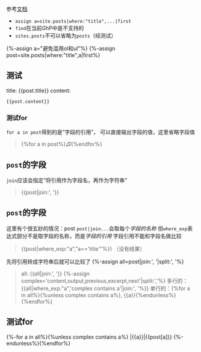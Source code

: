 参考[文档](https://shopify.dev/docs/api/liquid/filters/array-filters)
- `assign a=site.posts|where:"title",...|first`
- `find`在当前GhP中是不支持的
- `sites.posts`不可以省略为`posts`（经测试）

{%-assign a="避免滥用ol和ul"%}
{%-assign post=site.posts|where:"title",a|first%}

## 测试
title: {{post.title}}
content:
```
{{post.content}}
```

### 测试for
`for a in post`得到的是“字段的引用”，
可以直接输出字段的值，这里省略字段值
>{%for a in post%}♫{%endfor%}

## `post`的字段
`join`应该会指定“将引用作为字段名，再作为字符串”
>{{post|join:', '}}

## `post`的字段
这里有个很玄妙的情况：post
`post|join...`会取每个*字段的名称*
但`where_exp`表达式部分不是取字段的名称，而是*字段的引用*
字段引用不能和字段名做比较
>{{post|where_exp:"a","a=='title'"%}}
（没有结果）

先将引用转成字符串后就可以比较了
{%-assign all=post|join:', '|split:', '%}
>all: {{all|join:', '}}
{%-assign complex='content,output,previous,excerpt,next'|split:','%}
多行的：{{all|where_exp:"a",'complex contains a'|join:', '%}}
单行的：{%for a in all%}{%unless complex contains a%}, {{a}}{%endunless%}{%endfor%}

## 测试for

{%-for a in all%}{%unless complex contains a%}
|{{a}}|{{post[a]}}
{%-endunless%}{%endfor%}
